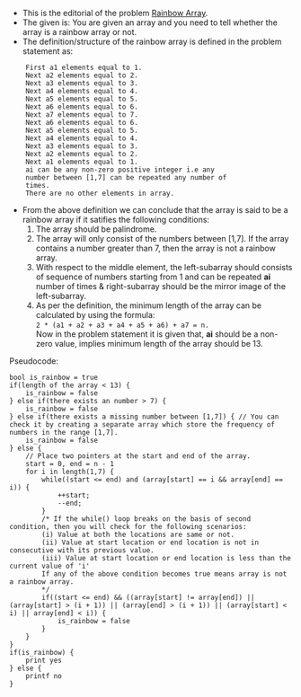 *   This is the editorial of the problem [Rainbow Array](https://www.codechef.com/problems/RAINBOWA).
*   The given is: You are given an array and you need to tell       whether the array is a rainbow array or not.
*   The definition/structure of the rainbow array is defined        in the problem statement as:  
```
    First a1 elements equal to 1.  
    Next a2 elements equal to 2.  
    Next a3 elements equal to 3.  
    Next a4 elements equal to 4.  
    Next a5 elements equal to 5.  
    Next a6 elements equal to 6.  
    Next a7 elements equal to 7.  
    Next a6 elements equal to 6.  
    Next a5 elements equal to 5.  
    Next a4 elements equal to 4.  
    Next a3 elements equal to 3.  
    Next a2 elements equal to 2.  
    Next a1 elements equal to 1.  
    ai can be any non-zero positive integer i.e any 
    number between [1,7] can be repeated any number of 
    times.  
    There are no other elements in array.
```

*   From the above definition we can conclude that the array is said to be a rainbow array if it satifies the following conditions:  
    1.  The array should be palindrome.  
    2.  The array will only consist of the numbers between [1,7]. If the array contains a number greater than 7, then the array is not a rainbow array.  
    3.  With respect to the middle element, the left-subarray should consists of sequence of numbers starting from 1 and can be repeated **ai** number of times & right-subarray should be the mirror image of the left-subarray.
    4.  As per the definition, the minimum length of the array can be calculated by using the formula:  
        `2 * (a1 + a2 + a3 + a4 + a5 + a6) + a7 = n.`   
        Now in the problem statement it is given that, **ai** should be a non-zero value, implies minimum length of the array should be 13.

Pseudocode:  
```
bool is_rainbow = true
if(length of the array < 13) {
    is_rainbow = false
} else if(there exists an number > 7) {
    is_rainbow = false
} else if(there exists a missing number between [1,7]) { // You can check it by creating a separate array which store the frequency of numbers in the range [1,7].
    is_rainbow = false
} else {
    // Place two pointers at the start and end of the array.
    start = 0, end = n - 1
    for i in length(1,7) {
        while((start <= end) and (array[start] == i && array[end] == i)) {
            ++start;
            --end;
        }
        /* If the while() loop breaks on the basis of second condition, then you will check for the following scenarios:
        (i) Value at both the locations are same or not.
        (ii) Value at start location or end location is not in consecutive with its previous value.
        (iii) Value at start location or end location is less than the current value of 'i'
        If any of the above condition becomes true means array is not a rainbow array.
        */ 
        if((start <= end) && ((array[start] != array[end]) || (array[start] > (i + 1)) || (array[end] > (i + 1)) || (array[start] < i) || array[end] < i)) {
            is_rainbow = false
        }
    }
}
if(is_rainbow) {
    print yes
} else {
    printf no
}
```

